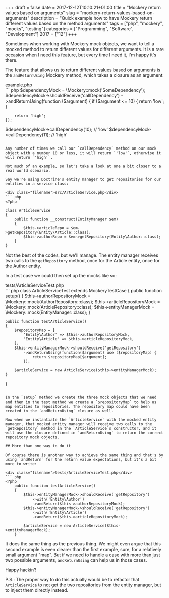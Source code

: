 +++
draft = false
date = 2017-12-12T10:10:21+01:00
title = "Mockery return values based on arguments"
slug = "mockery-return-values-based-on-arguments"
description = "Quick example how to have Mockery return different values based on the method arguments"
tags = ["php", "mockery", "mocks", "testing"]
categories = ["Programming", "Software", "Development"]
2017 = ["12"]
+++

Sometimes when working with Mockery mock objects, we want to tell a mocked method to return different values for different arguments. It is a rare occasion when I need this feature, but every time I need it, I'm happy it's there.

The feature that allows us to return different values based on arguments is the `andReturnUsing` Mockery method, which takes a closure as an argument:

<div class="filename">example.php</div>
``` php
$dependencyMock = \Mockery::mock('SomeDependency');
$dependencyMock->shouldReceive('callDependency')
    ->andReturnUsing(function ($argument) {
        if ($argument <= 10) {
            return 'low';
        }

        return 'high';
    });

$dependencyMock->callDependency(10); // 'low'
$dependencyMock->callDependency(11); // 'high'
```

Any number of times we call our `callDependency` method on our mock object with a number 10 or less, it will return `'low'`, otherwise it will return `'high'`.

Not much of an example, so let's take a look at one a bit closer to a real world scenario.

Say we're using Doctrine's entity manager to get repositories for our entities in a service class:

<div class="filename">src/ArticleService.php</div>
``` php
<?php

class ArticleService
{
    public function __construct(EntityManager $em)
    {
        $this->articleRepo = $em->getRepository(Entity\Article::class);
        $this->authorRepo = $em->getRepository(Entity\Author::class);
    }
}
```

Not the best of the codes, but we'll manage. The entity manager receives two calls to the `getRepository` method, once for the Article entity, once for the Author entity.

In a test case we could then set up the mocks like so:

<div class="filename">tests/ArticleServiceTest.php</div>
``` php
<?php

class ArticleServiceTest extends MockeryTestCase
{
    public function setup()
    {
        $this->authorRepositoryMock = \Mockery::mock(AuthorRepository::class);
        $this->articleRepositoryMock = \Mockery::mock(ArticleRepository::class);
        $this->entityManagerMock = \Mockery::mock(EntityManager::class);
    }

    public function testArticleService()
    {
        $repositoryMap = [
            'Entity\Author' => $this->authorRepositoryMock,
            'Entity\Article' => $this->articleRepositoryMock,
        ];
        $this->entityManagerMock->shouldReceive('getRepository')
            ->andReturnUsing(function($argument) use ($repositoryMap) {
                return $repositoryMap[$argument];
            });

        $articleService = new ArticleService($this->entityManagerMock);
    }
}
```

In the `setup` method we create the three mock objects that we need and then in the test method we create a `$repositoryMap` to help us map entities to repositories. The repository map could have been created in the `andReturnUsing` closure as well.

Now when we instantiate the `ArticleService` with the mocked entity manager, that mocked entity manager will receive two calls to the `getRepository` method in the `ArticleService`s constructor, and it will use the closure defined in `andReturnUsing` to return the correct repository mock objects.

## More than one way to do it

Of course there is another way to achieve the same thing and that's by using `andReturn` for the return value expectations, but it's a bit more to write:

<div class="filename">tests/ArticleServiceTest.php</div>
``` php
<?php
    public function testArticleService()
    {
        $this->entityManagerMock->shouldReceive('getRepository')
            ->with('Entity\Author')
            ->andReturn($this->authorRepositoryMock);
        $this->entityManagerMock->shouldReceive('getRepository')
            ->with('Entity\Article')
            ->andReturn($this->articleRepositoryMock);

        $articleService = new ArticleService($this->entityManagerMock);
    }
```

It does the same thing as the previous thing. We might even argue that this second example is even clearer than the first example, sure, for a relatively small argument "map". But if we need to handle a case with more than just two possible arguments, `andReturnUsing` can help us in those cases.

Happy hackin'!

P.S.: The proper way to do this actually would be to refactor that `ArticleService` to not get the two repositories from the entity manager, but to inject them directly instead.
